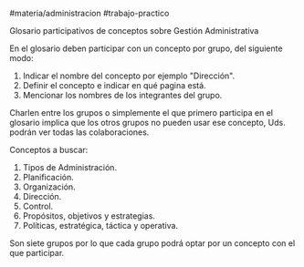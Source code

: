 #materia/administracion #trabajo-practico 

Glosario participativos de conceptos sobre Gestión Administrativa

En el glosario deben participar con un concepto por grupo, del siguiente modo:

1. Indicar el nombre del concepto por ejemplo "Dirección".
2. Definir el concepto e indicar en qué pagina está.
3. Mencionar los nombres de los integrantes del grupo.

Charlen entre los grupos o simplemente el que primero participa en el glosario implica que los otros grupos no pueden usar ese concepto, Uds. podrán ver todas las colaboraciones.

Conceptos a buscar:

1. Tipos de Administración.
2. Planificación.
3. Organización.
4. Dirección.
5. Control.
6. Propósitos, objetivos y estrategias.
7. Políticas, estratégica, táctica y operativa.

Son siete grupos por lo que cada grupo podrá optar por un concepto con el que participar.